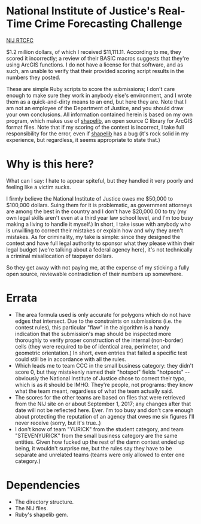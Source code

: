 National Institute of Justice's Real-Time Crime Forecasting Challenge
=====================================================================
[NIJ RTCFC](https://www.nij.gov/funding/Pages/fy16-crime-forecasting-challenge.aspx)

$1.2 million dollars, of which I received $11,111.11.  According to me, they scored it incorrectly; a review of their BASIC macros suggests that they're using ArcGIS functions.  I do not have a license for that software, and as such, am unable to verify that their provided scoring script results in the numbers they posted.

These are simple Ruby scripts to score the submissions; I don't care enough to make sure they work in anybody else's environment, and I wrote them as a quick-and-dirty means to an end, but here they are.  Note that I am not an employee of the Department of Justice, and you should draw your own conclusions.  All information contained herein is based on my own program, which makes use of [shapelib](http://shapelib.maptools.org/), an open source C library for ArcGIS format files.  Note that if my scoring of the contest is incorrect, I take full responsibility for the error, even if [shapelib](http://shapelib.maptools.org/) has a bug (it's rock solid in my experience, but regardless, it seems appropriate to state that.)


Why is this here?
=================
What can I say: I hate to appear spiteful, but they handled it very poorly and feeling like a victim sucks.

I firmly believe the National Institute of Justice owes me $50,000 to $100,000 dollars.  Suing them for it is problematic, as government attorneys are among the best in the country and I don't have $20,000.00 to try (my own legal skills aren't even at a third year law school level, and I'm too busy making a living to handle it myself.)  In short, I take issue with anybody who is unwilling to correct their mistakes or explain how and why they aren't mistakes.  As for criminality, my take is simple: since they designed the contest and have full legal authority to sponsor what they please within their legal budget (we're talking about a federal agency here), it's not technically a criminal misallocation of taxpayer dollars.

So they get away with not paying me, at the expense of my sticking a fully open source, reviewable contradiction of their numbers up somewhere.


Errata
======
- The area formula used is only accurate for polygons which do not have edges that intersect.  Due to the constraints on submissions (i.e. the contest rules), this particular "flaw" in the algorithm is a handy indication that the submission's map should be inspected more thoroughly to verify proper construction of the internal (non-border) cells (they were required to be of identical area, perimeter, and geometric orientation.)  In short, even entries that failed a specific test could still be in accordance with all the rules.
- Which leads me to team CCC in the small business category: they didn't score 0, but they mistakenly named their "hotspot" fields "hotpsots" -- obviously the National Institute of Justice chose to correct their typo, which is as it should be IMHO.  They're people, not programs: they know what the team meant, regardless of what the team actually said.
- The scores for the other teams are based on files that were retrieved from the NIJ site on or about September 1, 2017; any changes after that date will not be reflected here.  Ever.  I'm too busy and don't care enough about protecting the reputation of an agency that owes me six figures I'll never receive (sorry, but it's true..)
- I don't know of team "YURICK" from the student category, and team "STEVENYURICK" from the small business category are the same entities.  Given how fucked up the rest of the damn contest ended up being, it wouldn't surprise me, but the rules say they have to be separate and unrelated teams (teams were only allowed to enter one category.)

Dependencies
============
- The directory structure.
- The NIJ files.
- Ruby's shapelib gem.
